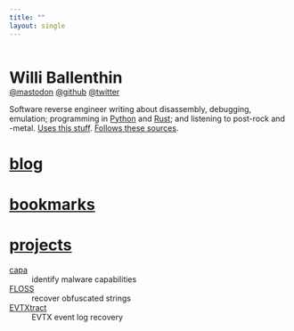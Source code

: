 ```yaml
---
title: ""
layout: single
---
```


<style>
  main.container {
    padding-top: 0;
    font-family: var(--pico-font-family-sans-serif);
    max-width: 48em;
  }

  h1 {
    --pico-font-family: var(--pico-font-family-sans-serif);
  }
</style>

<div style="width: 100%; display: flex; flex-flow: row wrap;">
  <div style="flex-basis: 18em; flex-grow: 0; flex-shrink: 0; margin-bottom: 1em;">
    <h1 id="title" style="margin-bottom: 0px; color: var(--main-highlight-color);">
      Willi Ballenthin
    </h1>
    <span id="me-links">
      <a rel="me" href="https://mastodon.social/@williballenthin">@mastodon</a>
      <a rel="me" href="https://github.com/williballenthin">@github</a>
      <a rel="me" href="https://twitter.com/williballenthin">@twitter</a>
      <style>
        #me-links a {
          color: var(--main-decoration-color);
        }
      </style>
    </span>
  </div>
  <div style="flex-basis: 24em; flex-grow: 1; flex-shrink: 1;">
    Software reverse engineer writing about disassembly, debugging, emulation;
    programming in <a href="./tags/python">Python</a> and <a href="./tags/rust">Rust</a>;
    and listening to post-rock and -metal. <a href="./uses/">Uses this stuff</a>. <a href="./follows/">Follows these sources</a>.
  </div>
</div>

<div style="margin-top: 2em;">
<div>
  <h1>
    <a href="./posts/">blog</a>
  </h1>
  <h1>
    <a href="./links/">bookmarks</a>
  </h1>
</div>

<div>
  <h1>
    <a href="https://github.com/williballenthin/">projects</a>
  </h1>
  <dl>
  <dt><a href="https://github.com/mandiant/capa">capa</a></dt>
  <dd>identify malware capabilities</dd>

  <dt><a href="https://github.com/mandiant/flare-floss">FLOSS</a></dt>
  <dd>recover obfuscated strings</dd>

  <dt><a href="https://github.com/williballenthin/EVTXtract">EVTXtract</a></dt>
  <dd>EVTX event log recovery</dd>
  </dl>
</div>
</div>


